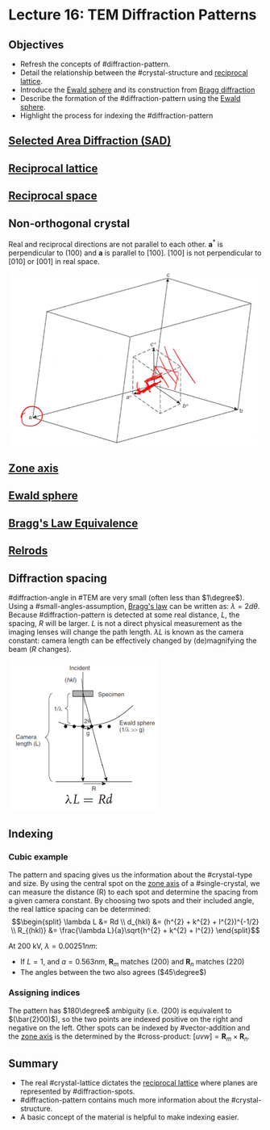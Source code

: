 <!-- 20221010T13:12 -->
# Lecture 16: TEM Diffraction Patterns
## Objectives
- Refresh the concepts of #diffraction-pattern.
- Detail the relationship between the #crystal-structure and [reciprocal lattice](reciprocal-lattice.md).
- Introduce the [Ewald sphere](ewald-sphere.md) and its construction from [Bragg diffraction](bragg-diffraction.md)
- Describe the formation of the #diffraction-pattern using the [Ewald sphere](ewald-sphere.md).
- Highlight the process for indexing the #diffraction-pattern

## [Selected Area Diffraction (SAD)](selected-area-diffraction.md)

## [Reciprocal lattice](reciprocal-lattice.md)

## [Reciprocal space](reciprocal-space.md)

## Non-orthogonal crystal
Real and reciprocal directions are not parallel to each other.
$\mathbf{a}^{*}$ is perpendicular to $(100)$ and $\mathbf{a}$ is parallel to $[100]$.
$[100]$ is not perpendicular to $[010]$ or $[001]$ in real space.

![](../../../attachments/diffraction-patterns/non-orthogonal_crystals_and_reciprocal_space_221010_174004_EST.png)

## [Zone axis](zone-axis.md)

## [Ewald sphere](ewald-sphere.md)

## [Bragg's Law Equivalence](braggs-law-equivalence.md)

## [Relrods](relrods.md)

## Diffraction spacing
#diffraction-angle in #TEM are very small (often less than $1\degree$).
Using a #small-angles-assumption, [Bragg's law](bragg-diffraction.md) can be written as: $\lambda = 2d\theta$.
Because #diffraction-pattern is detected at some real distance, $L$, the spacing, $R$ will be larger.
$L$ is not a direct physical measurement as the imaging lenses will change the path length.
$\lambda L$ is known as the camera constant: camera length can be effectively changed by (de)magnifying the beam ($R$ changes).

![](../../../attachments/lecture-16-tem-diffraction-patterns/diffraction_spacing_221028_152629_EST.png)

## Indexing
### Cubic example
The pattern and spacing gives us the information about the #crystal-type and size.
By using the central spot on the [zone axis](zone-axis.md) of a #single-crystal, we can measure the distance (R) to each spot and determine the spacing from a given camera constant.
By choosing two spots and their included angle, the real lattice spacing can be determined:
$$\begin{split}
\lambda L &= Rd \\
d_{hkl} &= (h^{2} + k^{2} + l^{2})^{-1/2} \\
R_{(hkl)} &= \frac{\lambda L}{a}\sqrt{h^{2} + k^{2} + l^{2}}
\end{split}$$

At 200 kV, $\lambda = 0.00251 nm$:
- If $L = 1$, and $a = 0.563 nm$, $\mathbf{R}_{m}$ matches $(200)$ and $\mathbf{R}_{n}$ matches $(220)$
- The angles between the two also agrees ($45\degree$)

### Assigning indices
The pattern has $180\degree$ ambiguity (i.e. $(200)$ is equivalent to $(\bar{2}00)$), so the two points are indexed positive on the right and negative on the left.
Other spots can be indexed by #vector-addition and the [zone axis](zone-axis.md) is the determined by the #cross-product: $[uvw] = \mathbf{R}_{m} \times \mathbf{R}_{n}$.

## Summary
- The real #crystal-lattice dictates the [reciprocal lattice](reciprocal-lattice.md) where planes are represented by #diffraction-spots.
- #diffraction-pattern contains much more information about the #crystal-structure.
- A basic concept of the material is helpful to make indexing easier.